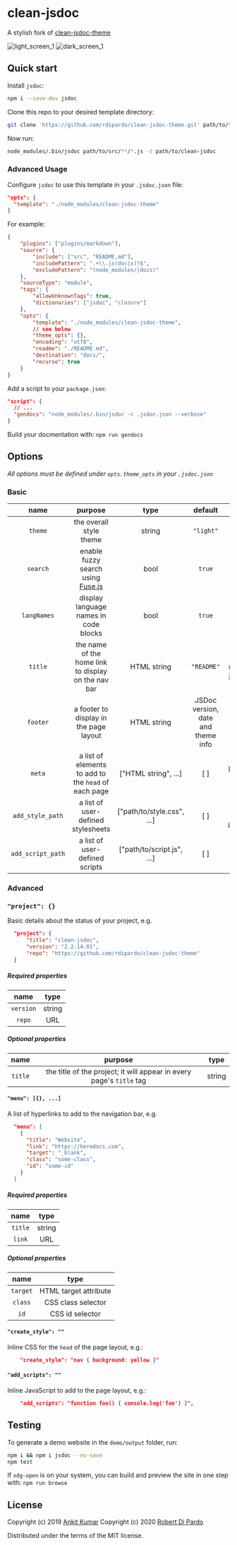 # clean-jsdoc

A stylish fork of [clean-jsdoc-theme][]

![light_screen_1](img/light_doc_example_1.png)
![dark_screen_1](img/dark_doc_example_1.png)

## Quick start

Install `jsdoc`:

```bash
npm i --save-dev jsdoc
```

Clone this repo to your desired template directory:

```bash
git clone 'https://github.com/rdipardo/clean-jsdoc-theme.git' path/to/template/directory
```

Now run:

```bash
node_modules/.bin/jsdoc path/to/src/**/*.js -t path/to/clean-jsdoc
```

### Advanced Usage

Configure `jsdoc` to use this template in your `.jsdoc.json` file:

```json
"opts": {
  "template": "./node_modules/clean-jsdoc-theme"
}
```

For example:

```json
{
    "plugins": ["plugins/markdown"],
    "source": {
        "include": ["src", "README.md"],
        "includePattern": ".+\\.js(doc|x)?$",
        "excludePattern": "(node_modules/|docs)"
    },
    "sourceType": "module",
    "tags": {
        "allowUnknownTags": true,
        "dictionaries": ["jsdoc", "closure"]
    },
    "opts": {
        "template": "./node_modules/clean-jsdoc-theme",
        // see below
        "theme_opts": {},
        "encoding": "utf8",
        "readme": "./README.md",
        "destination": "docs/",
        "recurse": true
    }
}
```

Add a script to your `package.json`:

```json
"script": {
  // ...
  "gendocs": "node_modules/.bin/jsdoc -c .jsdoc.json --verbose"
}
```

Build your docmentation with: `npm run gendocs`

## Options

_All options must be defined under `opts.theme_opts` in your `.jsdoc.json`_

### Basic

| name        | purpose                                                 | type                       | default                            | options                                       |
|:-----------:|:-------------------------------------------------------:|:--------------------------:|:----------------------------------:|:---------------------------------------------:|
| `theme`     | the overall style theme                                 | string                     | `"light"`                          | `["light", "dark"]`                           |
| `search`    | enable fuzzy search using [Fuse.js][]                   | bool                       | `true`                             |                                               |
| `langNames` | display language names in code blocks                   | bool                       | `true`                             |                                               |
| `title`     | the name of the home link to display on the nav bar     | HTML string                | `"README"`                         | any valid HTML markup, or just a plain string |
| `footer`    | a footer to display in the page layout                  | HTML string                | JSDoc version, date and theme info | any valid HTML markup                         |
| `meta`      | a list of elements to add to the `head` of each page    | ["HTML string", ...]       | [  ]                              | any valid HTML `meta` or `link` element        |
| `add_style_path` | a list of user-defined stylesheets                 | ["path/to/style.css", ...] | [  ]                              | file paths (relative to `index.html`)          |
| `add_script_path` | a list of user-defined scripts                    | ["path/to/script.js", ...] | [  ]                              | _as above_                                     |

### Advanced

### `"project": {}`

Basic details about the status of your project, e.g.

```json
  "project": {
      "title": "clean-jsdoc",
      "version": "2.2.14.01",
      "repo": "https://github.com/rdipardo/clean-jsdoc-theme"
  }
```

##### Required properties

| name      | type   |
|:---------:|:------:|
| `version` | string |
| `repo`    | URL    |

##### Optional properties

| name    | purpose                                                              | type   |
|:-------:|:--------------------------------------------------------------------:|:------:|
| `title` | the title of the project; it will appear in every page's `title` tag | string |


#### `"menu": [{}, ...]`

A list of hyperlinks to add to the navigation bar, e.g.

```json
  "menu": [
    {
      "title": "Website",
      "link": "https://heredocs.com",
      "target": "_blank",
      "class": "some-class",
      "id": "some-id"
    }
  ]
```

##### Required properties

| name    | type   |
|:-------:|:------:|
| `title` | string |
| `link`  | URL    |

##### Optional properties

| name     | type                  |
|:--------:|:---------------------:|
| `target` | HTML target attribute |
| `class`  | CSS class selector    |
| `id`     | CSS id selector       |


#### `"create_style": ""`

Inline CSS for the `head` of the page layout, e.g.:

```json
    "create_style": "nav { background: yellow }"
```

#### `"add_scripts": ""`

Inline JavaScript to add to the page layout, e.g.:

```json
    "add_scripts": "function foo() { console.log('foo') }",
```

## Testing

To generate a demo website in the `demo/output` folder, run:

```bash
npm i && npm i jsdoc --no-save
npm test
```

If `xdg-open` is on your system, you can build and preview the site in one step with: `npm run browse`

## License

Copyright (c) 2019 [Ankit Kumar](https://github.com/ankitskvmdam/)
Copyright (c) 2020 [Robert Di Pardo](https://github.com/rdipardo/)

Distributed under the terms of the MIT license.

[clean-jsdoc-theme]: https://github.com/ankitskvmdam/clean-jsdoc-theme
[Fuse.js]: https://fusejs.io/
